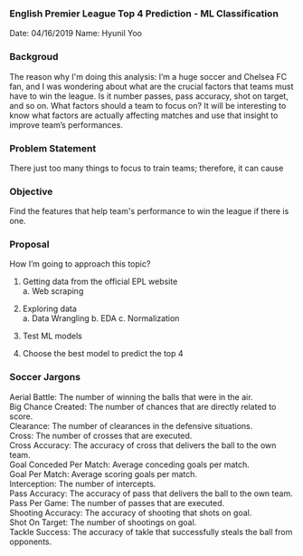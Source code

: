 ### English Premier League Top 4 Prediction - ML Classification

Date: 04/16/2019
Name: Hyunil Yoo

### Backgroud
The reason why I'm doing this analysis:
I’m a huge soccer and Chelsea FC fan, and I was wondering about what are the crucial factors that teams must have to win the league. Is it number passes, pass accuracy, shot on target, and so on. What factors should a team to focus on? It will be interesting to know what factors are actually affecting matches and use that insight to improve team’s performances.

### Problem Statement
There just too many things to focus to train teams; therefore, it can cause 

### Objective
Find the features that help team's performance to win the league if there is one.

### Proposal
How I’m going to approach this topic?

1. Getting data from the official EPL website     
    a. Web scraping  
2. Exploring data  
    a. Data Wrangling
    b. EDA
    c. Normalization 
3. Test ML models  

4. Choose the best model to predict the top 4


### Soccer Jargons  

Aerial Battle: The number of winning the balls that were in the air.  
Big Chance Created: The number of chances that are directly related to score.  
Clearance: The number of clearances in the defensive situations.  
Cross: The number of crosses that are executed.  
Cross Accuracy: The accuracy of cross that delivers the ball to the own team.  
Goal Conceded Per Match: Average conceding goals per match.  
Goal Per Match: Average scoring goals per match.  
Interception: The number of intercepts.  
Pass Accuracy: The accuracy of pass that delivers the ball to the own team.  
Pass Per Game: The number of passes that are executed.  
Shooting Accuracy: The accuracy of shooting that shots on goal.  
Shot On Target: The number of shootings on goal.  
Tackle Success: The accuracy of takle that successfully steals the ball from opponents.  
